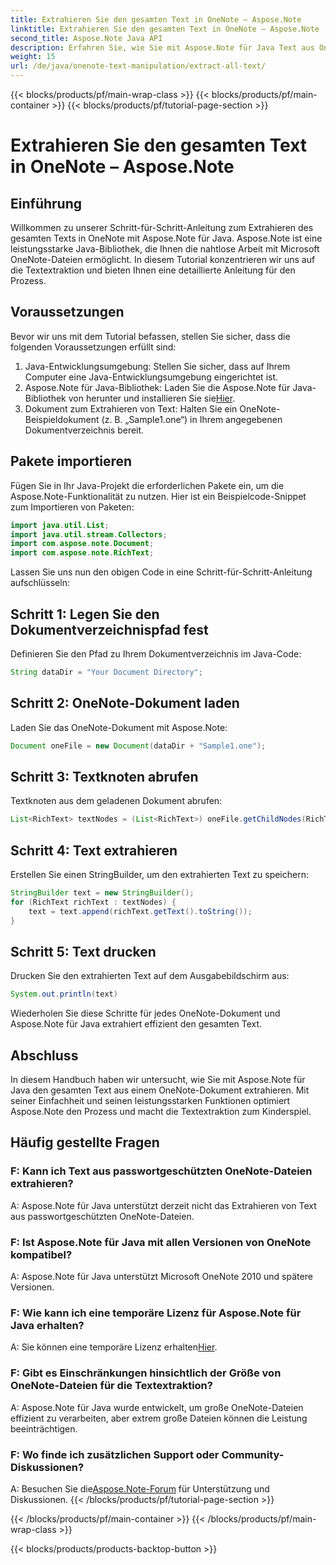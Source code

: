 ```yaml
---
title: Extrahieren Sie den gesamten Text in OneNote – Aspose.Note
linktitle: Extrahieren Sie den gesamten Text in OneNote – Aspose.Note
second_title: Aspose.Note Java API
description: Erfahren Sie, wie Sie mit Aspose.Note für Java Text aus OneNote extrahieren. Eine umfassende Anleitung mit Schritt-für-Schritt-Anleitungen für die nahtlose Textextraktion.
weight: 15
url: /de/java/onenote-text-manipulation/extract-all-text/
---
```


{{< blocks/products/pf/main-wrap-class >}}
{{< blocks/products/pf/main-container >}}
{{< blocks/products/pf/tutorial-page-section >}}

# Extrahieren Sie den gesamten Text in OneNote – Aspose.Note

## Einführung
Willkommen zu unserer Schritt-für-Schritt-Anleitung zum Extrahieren des gesamten Texts in OneNote mit Aspose.Note für Java. Aspose.Note ist eine leistungsstarke Java-Bibliothek, die Ihnen die nahtlose Arbeit mit Microsoft OneNote-Dateien ermöglicht. In diesem Tutorial konzentrieren wir uns auf die Textextraktion und bieten Ihnen eine detaillierte Anleitung für den Prozess.
## Voraussetzungen
Bevor wir uns mit dem Tutorial befassen, stellen Sie sicher, dass die folgenden Voraussetzungen erfüllt sind:
1. Java-Entwicklungsumgebung: Stellen Sie sicher, dass auf Ihrem Computer eine Java-Entwicklungsumgebung eingerichtet ist.
2.  Aspose.Note für Java-Bibliothek: Laden Sie die Aspose.Note für Java-Bibliothek von herunter und installieren Sie sie[Hier](https://releases.aspose.com/note/java/).
3. Dokument zum Extrahieren von Text: Halten Sie ein OneNote-Beispieldokument (z. B. „Sample1.one“) in Ihrem angegebenen Dokumentverzeichnis bereit.
## Pakete importieren
Fügen Sie in Ihr Java-Projekt die erforderlichen Pakete ein, um die Aspose.Note-Funktionalität zu nutzen. Hier ist ein Beispielcode-Snippet zum Importieren von Paketen:
```java
import java.util.List;
import java.util.stream.Collectors;
import com.aspose.note.Document;
import com.aspose.note.RichText;
```
Lassen Sie uns nun den obigen Code in eine Schritt-für-Schritt-Anleitung aufschlüsseln:
## Schritt 1: Legen Sie den Dokumentverzeichnispfad fest
Definieren Sie den Pfad zu Ihrem Dokumentverzeichnis im Java-Code:
```java
String dataDir = "Your Document Directory";
```
## Schritt 2: OneNote-Dokument laden
Laden Sie das OneNote-Dokument mit Aspose.Note:
```java
Document oneFile = new Document(dataDir + "Sample1.one");
```
## Schritt 3: Textknoten abrufen
Textknoten aus dem geladenen Dokument abrufen:
```java
List<RichText> textNodes = (List<RichText>) oneFile.getChildNodes(RichText.class);
```
## Schritt 4: Text extrahieren
Erstellen Sie einen StringBuilder, um den extrahierten Text zu speichern:
```java
StringBuilder text = new StringBuilder();
for (RichText richText : textNodes) {
    text = text.append(richText.getText().toString());
}
```
## Schritt 5: Text drucken
Drucken Sie den extrahierten Text auf dem Ausgabebildschirm aus:
```java
System.out.println(text)
```
Wiederholen Sie diese Schritte für jedes OneNote-Dokument und Aspose.Note für Java extrahiert effizient den gesamten Text.
## Abschluss
In diesem Handbuch haben wir untersucht, wie Sie mit Aspose.Note für Java den gesamten Text aus einem OneNote-Dokument extrahieren. Mit seiner Einfachheit und seinen leistungsstarken Funktionen optimiert Aspose.Note den Prozess und macht die Textextraktion zum Kinderspiel.
## Häufig gestellte Fragen

### F: Kann ich Text aus passwortgeschützten OneNote-Dateien extrahieren?
A: Aspose.Note für Java unterstützt derzeit nicht das Extrahieren von Text aus passwortgeschützten OneNote-Dateien.
### F: Ist Aspose.Note für Java mit allen Versionen von OneNote kompatibel?
A: Aspose.Note für Java unterstützt Microsoft OneNote 2010 und spätere Versionen.
### F: Wie kann ich eine temporäre Lizenz für Aspose.Note für Java erhalten?
 A: Sie können eine temporäre Lizenz erhalten[Hier](https://purchase.aspose.com/temporary-license/).
### F: Gibt es Einschränkungen hinsichtlich der Größe von OneNote-Dateien für die Textextraktion?
A: Aspose.Note für Java wurde entwickelt, um große OneNote-Dateien effizient zu verarbeiten, aber extrem große Dateien können die Leistung beeinträchtigen.
### F: Wo finde ich zusätzlichen Support oder Community-Diskussionen?
 A: Besuchen Sie die[Aspose.Note-Forum](https://forum.aspose.com/c/note/28) für Unterstützung und Diskussionen.
{{< /blocks/products/pf/tutorial-page-section >}}

{{< /blocks/products/pf/main-container >}}
{{< /blocks/products/pf/main-wrap-class >}}

{{< blocks/products/products-backtop-button >}}
